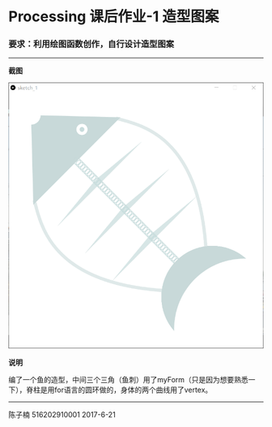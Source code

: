 # Processing 课后作业-1 造型图案
###  要求：利用绘图函数创作，自行设计造型图案
-------------------------

**截图**

![1](https://github.com/c1cccc/pic/blob/master/1.png)


**说明**

编了一个鱼的造型，中间三个三角（鱼刺）用了myForm（只是因为想要熟悉一下），脊柱是用for语言的圆环做的，身体的两个曲线用了vertex。

-------------------------

陈子楠 516202910001 2017-6-21
